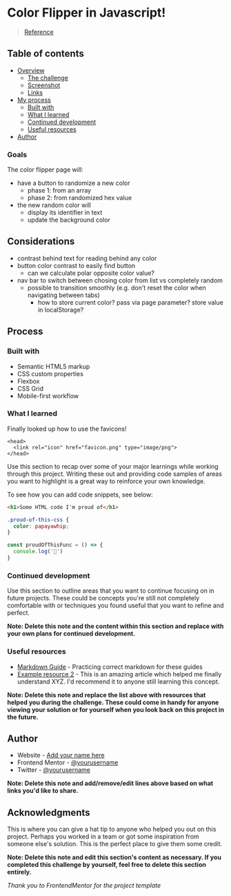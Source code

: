 # Color Flipper in Javascript!

> [Reference](https://www.freecodecamp.org/news/javascript-projects-for-beginners/#how-to-create-a-color-flipper)

## Table of contents

- [Overview](#overview)
  - [The challenge](#the-challenge)
  - [Screenshot](#screenshot)
  - [Links](#links)
- [My process](#my-process)
  - [Built with](#built-with)
  - [What I learned](#what-i-learned)
  - [Continued development](#continued-development)
  - [Useful resources](#useful-resources)
- [Author](#author)

### Goals
The color flipper page will:
- have a button to randomize a new color
  - phase 1: from an array
  - phase 2: from randomized hex value
- the new random color will 
  - display its identifier in text
  - update the background color

## Considerations
- contrast behind text for reading behind any color
- button color contrast to easily find button
  - can we calculate polar opposite color value?
- nav bar to switch between chosing color from list vs completely random
  - possible to transition smoothly (e.g. don't reset the color when navigating between tabs)
    - how to store current color? pass via page parameter? store value in localStorage?

## Process

### Built with

- Semantic HTML5 markup
- CSS custom properties
- Flexbox
- CSS Grid
- Mobile-first workflow

### What I learned

Finally looked up how to use the favicons!

```
<head>
  <link rel="icon" href="favicon.png" type="image/png">
</head>
```

Use this section to recap over some of your major learnings while working through this project. Writing these out and providing code samples of areas you want to highlight is a great way to reinforce your own knowledge.

To see how you can add code snippets, see below:

```html
<h1>Some HTML code I'm proud of</h1>
```
```css
.proud-of-this-css {
  color: papayawhip;
}
```
```js
const proudOfThisFunc = () => {
  console.log('🎉')
}
```

### Continued development

Use this section to outline areas that you want to continue focusing on in future projects. These could be concepts you're still not completely comfortable with or techniques you found useful that you want to refine and perfect.

**Note: Delete this note and the content within this section and replace with your own plans for continued development.**

### Useful resources

- [Markdown Guide](https://www.markdownguide.org/basic-syntax/) - Practicing correct markdown for these guides
- [Example resource 2](https://www.example.com) - This is an amazing article which helped me finally understand XYZ. I'd recommend it to anyone still learning this concept.

**Note: Delete this note and replace the list above with resources that helped you during the challenge. These could come in handy for anyone viewing your solution or for yourself when you look back on this project in the future.**

## Author

- Website - [Add your name here](https://www.your-site.com)
- Frontend Mentor - [@yourusername](https://www.frontendmentor.io/profile/yourusername)
- Twitter - [@yourusername](https://www.twitter.com/yourusername)

**Note: Delete this note and add/remove/edit lines above based on what links you'd like to share.**

## Acknowledgments

This is where you can give a hat tip to anyone who helped you out on this project. Perhaps you worked in a team or got some inspiration from someone else's solution. This is the perfect place to give them some credit.

**Note: Delete this note and edit this section's content as necessary. If you completed this challenge by yourself, feel free to delete this section entirely.**

*Thank you to FrontendMentor for the project template*



